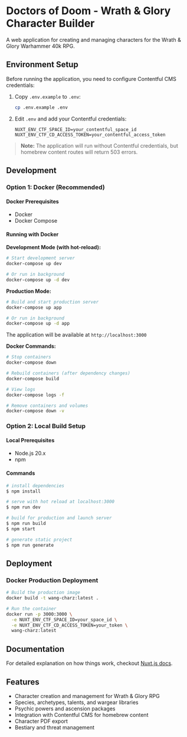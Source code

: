 # Doctors of Doom - Wrath & Glory Character Builder

A web application for creating and managing characters for the Wrath & Glory Warhammer 40k RPG.

## Environment Setup

Before running the application, you need to configure Contentful CMS credentials:

1. Copy `.env.example` to `.env`:

   ```bash
   cp .env.example .env
   ```

2. Edit `.env` and add your Contentful credentials:

   ```env
   NUXT_ENV_CTF_SPACE_ID=your_contentful_space_id
   NUXT_ENV_CTF_CD_ACCESS_TOKEN=your_contentful_access_token
   ```

> **Note:** The application will run without Contentful credentials, but homebrew content routes will return 503 errors.

## Development

### Option 1: Docker (Recommended)

#### Docker Prerequisites

- Docker
- Docker Compose

#### Running with Docker

**Development Mode (with hot-reload):**

```bash
# Start development server
docker-compose up dev

# Or run in background
docker-compose up -d dev
```

**Production Mode:**

```bash
# Build and start production server
docker-compose up app

# Or run in background
docker-compose up -d app
```

The application will be available at `http://localhost:3000`

**Docker Commands:**

```bash
# Stop containers
docker-compose down

# Rebuild containers (after dependency changes)
docker-compose build

# View logs
docker-compose logs -f

# Remove containers and volumes
docker-compose down -v
```

### Option 2: Local Build Setup

#### Local Prerequisites

- Node.js 20.x
- npm

#### Commands

```bash
# install dependencies
$ npm install

# serve with hot reload at localhost:3000
$ npm run dev

# build for production and launch server
$ npm run build
$ npm start

# generate static project
$ npm run generate
```

## Deployment

### Docker Production Deployment

```bash
# Build the production image
docker build -t wang-charz:latest .

# Run the container
docker run -p 3000:3000 \
  -e NUXT_ENV_CTF_SPACE_ID=your_space_id \
  -e NUXT_ENV_CTF_CD_ACCESS_TOKEN=your_token \
  wang-charz:latest
```

## Documentation

For detailed explanation on how things work, checkout [Nuxt.js docs](https://nuxtjs.org).

## Features

- Character creation and management for Wrath & Glory RPG
- Species, archetypes, talents, and wargear libraries
- Psychic powers and ascension packages
- Integration with Contentful CMS for homebrew content
- Character PDF export
- Bestiary and threat management

